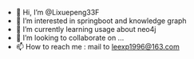 - 👋 Hi, I’m @Lixuepeng33F
- 👀 I’m interested in springboot and knowledge graph
- 🌱 I’m currently learning usage about neo4j 
- 💞️ I’m looking to collaborate on ...
- 📫 How to reach me : mail to leexp1996@163.com

<!---
Lixuepeng33F/Lixuepeng33F is a ✨ special ✨ repository because its `README.md` (this file) appears on your GitHub profile.
You can click the Preview link to take a look at your changes.
--->
